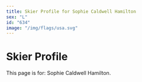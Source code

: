 ```yaml
---
title: Skier Profile for Sophie Caldwell Hamilton
sex: "L"
id: "634"
image: "/img/flags/usa.svg" 
---
```


# Skier Profile

This page is for: Sophie Caldwell Hamilton.
    